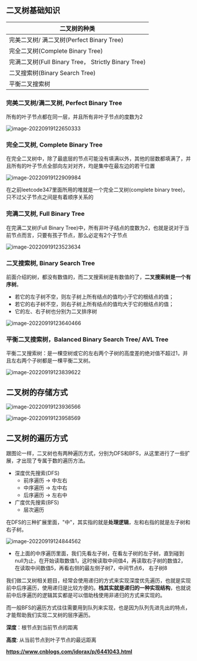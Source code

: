 ## 二叉树基础知识

| 二叉树的种类                                        |
| --------------------------------------------------- |
| 完美二叉树/ 满二叉树(Perfect Binary Tree)           |
| 完全二叉树(Complete Binary Tree)                    |
| 完满二叉树(Full Binary Tree， Strictly Binary Tree) |
| 二叉搜索树(Binary Search Tree)                      |
| 平衡二叉搜索树                                      |



### 完美二叉树/满二叉树, Perfect Binary Tree

所有的叶子节点都在同一层，并且所有非叶子节点的度数为2

![image-20220919122650333](C:\Users\jason\AppData\Roaming\Typora\typora-user-images\image-20220919122650333.png)



### 完全二叉树, Complete Binary Tree

在完全二叉树中，除了最底层的节点可能没有填满以外，其他的层数都填满了，并且所有的叶子节点全部向左对对齐，均是集中在最左边的若干位置

![image-20220919122909984](C:\Users\jason\AppData\Roaming\Typora\typora-user-images\image-20220919122909984.png)

在之前leetcode347里面所用的堆就是一个完全二叉树(complete binary tree)，只不过父子节点之间是有着顺序关系的



### 完满二叉树, Full Binary Tree

在完满二叉树(Full Binary Tree)中，所有非叶子结点的度数为2，也就是说对于当前节点而言，只要有孩子节点，那么必定有2个子节点

![image-20220919123523634](C:\Users\jason\AppData\Roaming\Typora\typora-user-images\image-20220919123523634.png)

### 二叉搜索树, Binary Search Tree

前面介绍的树，都没有数值的，而二叉搜索树是有数值的了，**二叉搜索树是一个有序树**。

- 若它的左子树不空，则左子树上所有结点的值均小于它的根结点的值；
- 若它的右子树不空，则右子树上所有结点的值均大于它的根结点的值；
- 它的左、右子树也分别为二叉排序树

![image-20220919123640466](C:\Users\jason\AppData\Roaming\Typora\typora-user-images\image-20220919123640466.png)

### 平衡二叉搜索树，Balanced Binary Search Tree/ AVL Tree

平衡二叉搜索树：是一棵空树或它的左右两个子树的高度差的绝对值不超过1，并且左右两个子树都是一棵平衡二叉树。

![image-20220919123839622](C:\Users\jason\AppData\Roaming\Typora\typora-user-images\image-20220919123839622.png)







## 二叉树的存储方式

![image-20220919123936566](C:\Users\jason\AppData\Roaming\Typora\typora-user-images\image-20220919123936566.png)

![image-20220919123958569](C:\Users\jason\AppData\Roaming\Typora\typora-user-images\image-20220919123958569.png)



## 二叉树的遍历方式

跟图论一样，二叉树也有两种遍历方式，分别为DFS和BFS，从这里进行了一些扩展，才出现了专属于数的遍历方法。

- 深度优先搜索(DFS)
  - 前序遍历 -> 中左右
  - 中序遍历 -> 左中右
  - 后序遍历 -> 左右中
- 广度优先搜索(BFS)
  - 层次遍历



在DFS的三种扩展里面，"中"，其实指的就是**处理逻辑**，左和右指的就是左子树和右子树。



![image-20220919124844562](C:\Users\jason\AppData\Roaming\Typora\typora-user-images\image-20220919124844562.png)

- 在上面的中序遍历里面，我们先看左子树，在看左子树的左子树，直到碰到null为止，在开始读取数值1，这时候读取中间值4，再读取右子树的数值2，在读取中间数值5，再看右侧的最左侧子树7，中间节点6， 右子树8

我们做二叉树相关题目，经常会使用递归的方式来实现深度优先遍历，也就是实现前中后序遍历，使用递归是比较方便的。**栈其实就是递归的一种实现结构**，也就说前中后序遍历的逻辑其实都是可以借助栈使用非递归的方式来实现的。



而一般BFS的遍历方式往往需要用到队列来实现，也是因为队列先进先出的特点，才能帮助我们实现二叉树的层序遍历。



**深度**：根节点到当前节点的距离

**高度**:  从当前节点到叶子节点的最远距离





**https://www.cnblogs.com/idorax/p/6441043.html**